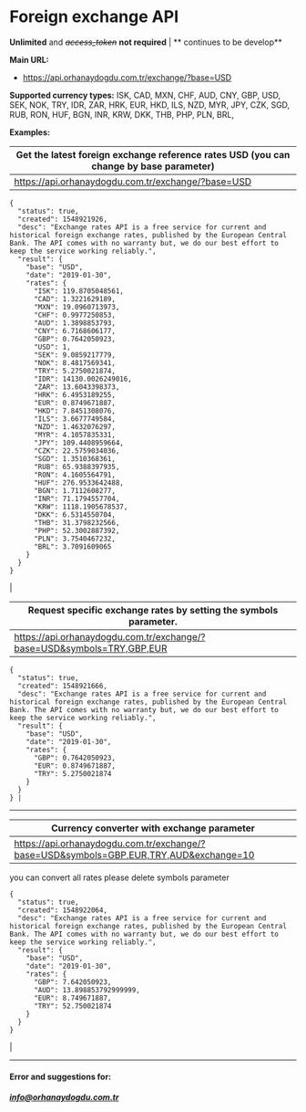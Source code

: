 # Foreign exchange API
**Unlimited** and ~~*access_token*~~ **not required** | ** continues to be develop**

**Main URL:**
- https://api.orhanaydogdu.com.tr/exchange/?base=USD

**Supported currency types:**
ISK, CAD, MXN, CHF, AUD, CNY, GBP, USD, SEK, NOK, TRY, IDR, ZAR, HRK, EUR, HKD, ILS, NZD, MYR, JPY, CZK, SGD, RUB, RON, HUF, BGN, INR, KRW, DKK, THB, PHP, PLN, BRL,

**Examples:**


|  Get the latest foreign exchange reference rates USD (you can change by base parameter) |
| ------------ |
|  https://api.orhanaydogdu.com.tr/exchange/?base=USD  


    {
      "status": true,
      "created": 1548921926,
      "desc": "Exchange rates API is a free service for current and historical foreign exchange rates, published by the European Central Bank. The API comes with no warranty but, we do our best effort to keep the service working reliably.",
      "result": {
        "base": "USD",
        "date": "2019-01-30",
        "rates": {
          "ISK": 119.8705048561,
          "CAD": 1.3221629189,
          "MXN": 19.0960713973,
          "CHF": 0.9977250853,
          "AUD": 1.3898853793,
          "CNY": 6.7168606177,
          "GBP": 0.7642050923,
          "USD": 1,
          "SEK": 9.0859217779,
          "NOK": 8.4817569341,
          "TRY": 5.2750021874,
          "IDR": 14130.0026249016,
          "ZAR": 13.6043398373,
          "HRK": 6.4953189255,
          "EUR": 0.8749671887,
          "HKD": 7.8451308076,
          "ILS": 3.6677749584,
          "NZD": 1.4632076297,
          "MYR": 4.1057835331,
          "JPY": 109.4408959664,
          "CZK": 22.5759034036,
          "SGD": 1.3510368361,
          "RUB": 65.9388397935,
          "RON": 4.1605564791,
          "HUF": 276.9533642488,
          "BGN": 1.7112608277,
          "INR": 71.1794557704,
          "KRW": 1118.1905678537,
          "DKK": 6.5314550704,
          "THB": 31.3798232566,
          "PHP": 52.3002887392,
          "PLN": 3.7540467232,
          "BRL": 3.7091609065
        }
      }
    }
|

| Request specific exchange rates by setting the symbols parameter. |
| ------------ |
| https://api.orhanaydogdu.com.tr/exchange/?base=USD&symbols=TRY,GBP,EUR 

    {
      "status": true,
      "created": 1548921666,
      "desc": "Exchange rates API is a free service for current and historical foreign exchange rates, published by the European Central Bank. The API comes with no warranty but, we do our best effort to keep the service working reliably.",
      "result": {
        "base": "USD",
        "date": "2019-01-30",
        "rates": {
          "GBP": 0.7642050923,
          "EUR": 0.8749671887,
          "TRY": 5.2750021874
        }
      }
    } |


------------

|  Currency converter with exchange parameter  |
| ------------ |
| https://api.orhanaydogdu.com.tr/exchange/?base=USD&symbols=GBP,EUR,TRY,AUD&exchange=10
you can convert all rates please delete symbols parameter

    {
      "status": true,
      "created": 1548922064,
      "desc": "Exchange rates API is a free service for current and historical foreign exchange rates, published by the European Central Bank. The API comes with no warranty but, we do our best effort to keep the service working reliably.",
      "result": {
        "base": "USD",
        "date": "2019-01-30",
        "rates": {
          "GBP": 7.642050923,
          "AUD": 13.898853792999999,
          "EUR": 8.749671887,
          "TRY": 52.750021874
        }
      }
    }
|

------------

#### **Error and suggestions for:**
##### info@orhanaydogdu.com.tr
